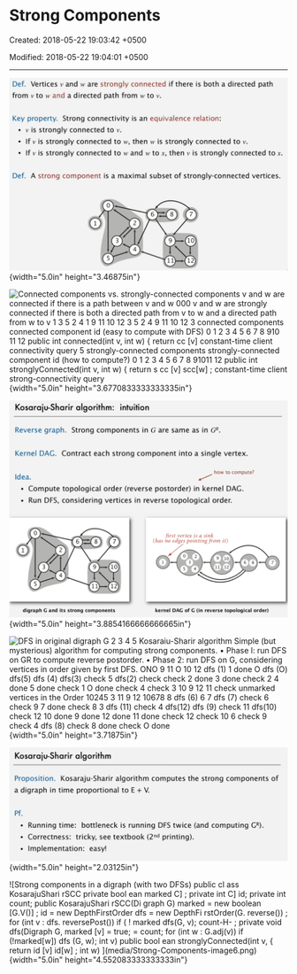 # Strong Components

Created: 2018-05-22 19:03:42 +0500

Modified: 2018-05-22 19:04:01 +0500

---

![Def. Vertices v and w are strongly connected if there is both a directed path from v to w and a directed path from w to v. Key property. Strong connectivity is an equivalence relation: • v is strongly connected to v. • If v is strongly connected to w, then w is strongly connected to v. • If v is strongly connected to w and w to x, then v is strongly connected to x. Def. A strong component is a maximal subset of strongly-connected vertices. 0 1 3 5 2 4 9 11 10 12 ](media/Strong-Components-image1.png){width="5.0in" height="3.46875in"}



![Connected components vs. strongly-connected components v and w are connected if there is a path between v and w 000 v and w are strongly connected if there is both a directed path from v to w and a directed path from w to v 1 3 5 2 4 1 9 11 10 12 3 5 2 4 9 11 10 12 3 connected components connected component id (easy to compute with DFS) 0 1 2 3 4 5 6 7 8 910 11 12 public int connected(int v, int w) { return cc [v] constant-time client connectivity query 5 strongly-connected components strongly-connected component id (how to compute?) 0 1 2 3 4 5 6 7 8 91011 12 public int stronglyConnected(int v, int w) { return s cc [v] scc[w] ; constant-time client strong-connectivity query ](media/Strong-Components-image2.png){width="5.0in" height="3.6770833333333335in"}



![Kosaraiu-Sharir algorithm: intuition Reverse graph. Strong components in G are same as in GR. Kernel DAG. Contract each strong component into a single vertex. how to compute? Idea. • Compute topological order (reverse postorder) in kernel DAG. • Run DFS, considering vertices in reverse topological order. 1 3 5 OEO 9 11 O 10 12 first vertex is a sink (has no edges pointing from it) 2 4 1 5 9 10 00 11 12 4 digraph G and its strong components kernel DAG of G (in reverse topological order) ](media/Strong-Components-image3.png){width="5.0in" height="3.8854166666666665in"}



![DFS in original digraph G 2 3 4 5 Kosaraiu-Sharir algorithm Simple (but mysterious) algorithm for computing strong components. • Phase l: run DFS on GR to compute reverse postorder. • Phase 2: run DFS on G, considering vertices in order given by first DFS. ONO 9 11 O 10 12 dfs (1) 1 done O dfs (O) dfs(5) dfs (4) dfs(3) check 5 dfs(2) check check 2 done 3 done check 2 4 done 5 done check 1 O done check 4 check 3 10 9 12 11 check unmarked vertices in the Order 10245 3 11 9 12 10678 8 dfs (6) 6 7 dfs (7) check 6 check 9 7 done check 8 3 dfs (11) check 4 dfs(12) dfs (9) check 11 dfs(10) check 12 10 done 9 done 12 done 11 done check 12 check 10 6 check 9 check 4 dfs (8) check 8 done check O done ](media/Strong-Components-image4.png){width="5.0in" height="3.71875in"}



![Kosaraiu-Sharir algorithm Proposition. Kosaraju-Sharir algorithm computes the strong components of a digraph in time proportional to E + V. • Running time: bottleneck is running DFS twice (and computing GR). • Correctness: tricky, see textbook (2nd printing). • Implementation: easy! ](media/Strong-Components-image5.png){width="5.0in" height="2.03125in"}



![Strong components in a digraph (with two DFSs) public cl ass KosarajuShari rSCC private bool ean marked C] ; private int C] id; private int count; public KosarajuShari rSCC(Di graph G) marked = new boolean [G.V()] ; id = new DepthFirstOrder dfs = new DepthFi rstOrder(G. reverse()) ; for (int v : dfs. reversePost()) if ( ! marked dfs(G, v); count-H- ; private void dfs(Digraph G, marked [v] = true; = count; for (int w : G.adj(v)) if (!marked[w]) dfs (G, w); int v) public bool ean stronglyConnected(int v, { return id [v] id[w] ; int w) ](media/Strong-Components-image6.png){width="5.0in" height="4.552083333333333in"}









